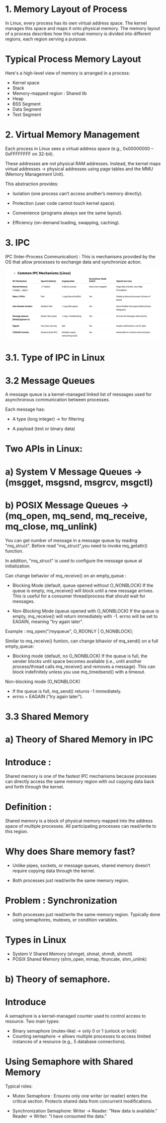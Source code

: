 # 1. Memory Layout of Process
In Linux, every process has its own virtual address space. The kernel manages this space and maps it onto physical memory. The memory layout of a process describes how this virtual memory is divided into different regions, each region serving a purpose.

# Typical Process Memory Layout
Here's a high-level view of memory is arranged in a process:
+ Kernel space
+ Stack
+ Memory-mapped region : Shared lib
+ Heap
+ BSS Segment
+ Data Segment
+ Text Segment

# 2. Virtual Memory Management

Each process in Linux sees a virtual address space (e.g., 0x00000000 – 0xFFFFFFFF on 32-bit).

These addresses are not physical RAM addresses. Instead, the kernel maps virtual addresses → physical addresses using page tables and the MMU (Memory Management Unit).

This abstraction provides:

+ Isolation (one process can’t access another’s memory directly).

+ Protection (user code cannot touch kernel space).

+ Convenience (programs always see the same layout).

+ Efficiency (on-demand loading, swapping, caching).

# 3. IPC

IPC (Inter-Process Communication) : This is mechanisms provided by the OS that allow processes to exchange data and synchronize action.

![speed_ipc](speed_ipc.png)


# 3.1. Type of IPC in Linux

# 3.2 Message Queues

A message queue is a kernel-managed linked list of messages used for asynchronous communication between processes.

Each message has:

+ A type (long integer) → for filtering

+ A payload (text or binary data)

# Two APIs in Linux:

# a) System V Message Queues → (msgget, msgsnd, msgrcv, msgctl)

# b) POSIX Message Queues → (mq_open, mq_send, mq_receive, mq_close, mq_unlink)

You can get number of message in a message queue by reading "mq_struct". Before read "mq_struct",you need to invoke mq_getattr() function.

In addition, "mq_struct" is used to configure the message queue at initialization.

Can change behavior of mq_receive() on an empty_queue : 

+ Blocking Mode (default, queue opened without O_NONBLOCK)
If the queue is empty, mq_receive() will block until a new message arrives.
This is useful for a consumer thread/process that should wait for messages.

+ Non-Blocking Mode (queue opened with O_NONBLOCK)
If the queue is empty, mq_receive() will return immediately with -1.
errno will be set to EAGAIN, meaning "try again later".

Example : mq_open("/myqueue", O_RDONLY | O_NONBLOCK);

Similar to mq_receive() funtion, can change bihavior of mq_send() on a full empty_queue:

+ Blocking mode (default, no O_NONBLOCK)
If the queue is full, the sender blocks until space becomes available (i.e., until another process/thread calls mq_receive() and removes a message).
This can block indefinitely unless you use mq_timedsend() with a timeout.

Non-blocking mode (O_NONBLOCK)
+ If the queue is full, mq_send() returns -1 immediately.
+ errno = EAGAIN (“try again later”).

# 3.3 Shared Memory

# a) Theory of Shared Memory in IPC

# Introduce : 
Shared memory is one of the fastest IPC mechanisms because processes can directly access the same memory region with out copying data back and forth through the kernel.

# Definition :
Shared memory is a block of physical memory mapped into the address space of multiple processes. All participating processes can read/write to this region.

# Why does Share memory fast?
+ Unlike pipes, sockets, or message queues, shared memory doesn’t require copying data through the kernel.

+ Both processes just read/write the same memory region.

# Problem : Synchronization
+ Both processes just read/write the same memory region. Typically done using semaphores, mutexes, or condition variables.

# Types in Linux
+ System V Shared Memory (shmget, shmat, shmdt, shmctl)
+ POSIX Shared Memory (shm_open, mmap, ftruncate, shm_unlink)

# b) Theory of semaphore.

# Introduce
A semaphore is a kernel-managed counter used to control access to resource.
Two main types:
+ Binary semaphore (mutex-like) -> only 0 or 1 (unlock or lock)
+ Counting semaphore -> allows multiple processes to access limited instances of a resource (e.g., 5 database connections).

# Using Semaphore with Shared Memory

Typical roles:
+ Mutex Semaphore : Ensures only one writer (or reader) enters the critical section. Protects shared data from concurrent modifications.

+ Synchronization Semaphore:
Writer → Reader: "New data is available."
Reader → Writer: "I have consumed the data."




